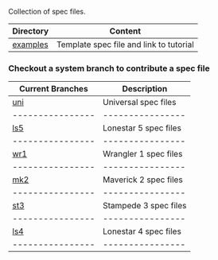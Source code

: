 Collection of spec files.

Directory                 | Content
------------------------- | -------------
[examples](examples)      | Template spec file and link to tutorial


### Checkout a system branch to contribute a spec file

Current Branches | Description
---------------- | ----------------
[uni](https://github.com/TACC/hpc_spec/blob/uni/README.md) | Universal spec files
---------------- | ----------------
[ls5](https://github.com/TACC/hpc_spec/blob/ls5/README.md) | Lonestar 5 spec files
---------------- | ----------------
[wr1](https://github.com/TACC/hpc_spec/blob/wr1/README.md) | Wrangler 1 spec files
---------------- | ----------------
[mk2](https://github.com/TACC/hpc_spec/blob/mk2/README.md) | Maverick 2 spec files
---------------- | ----------------
[st3](https://github.com/TACC/hpc_spec/blob/st3/README.md) | Stampede 3 spec files
---------------- | ----------------
[ls4](https://github.com/TACC/hpc_spec/blob/ls4/README.md) | Lonestar 4 spec files
---------------- | ----------------

